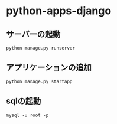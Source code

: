 # python-apps-django

## サーバーの起動

`python manage.py runserver`

## アプリケーションの追加

`python manage.py startapp` 

## sqlの起動

`mysql -u root -p`